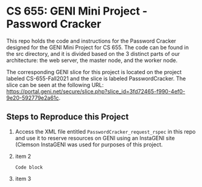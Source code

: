 # CS 655: GENI Mini Project - Password Cracker
This repo holds the code and instructions for the Password Cracker designed for the GENI Mini Project for CS 655. The code can be found in the src directory, and it is divided based on the 3 distinct parts of our architecture: the web server, the master node, and the worker node. 

The corresponding GENI slice for this project is located on the project labeled CS-655-Fall2021 and the slice is labeled PasswordCracker. The slice can be seen at the following URL: https://portal.geni.net/secure/slice.php?slice_id=3fd72465-f990-4ef0-9e20-592779e2a61c.

## Steps to Reproduce this Project
1. Access the XML file entitled `PasswordCracker_request_rspec` in this repo and use it to reserve resources on GENI using an InstaGENI site (Clemson InstaGENI was used for purposes of this project.
2. item 2

    ```
    Code block
    ```
3. item 3
